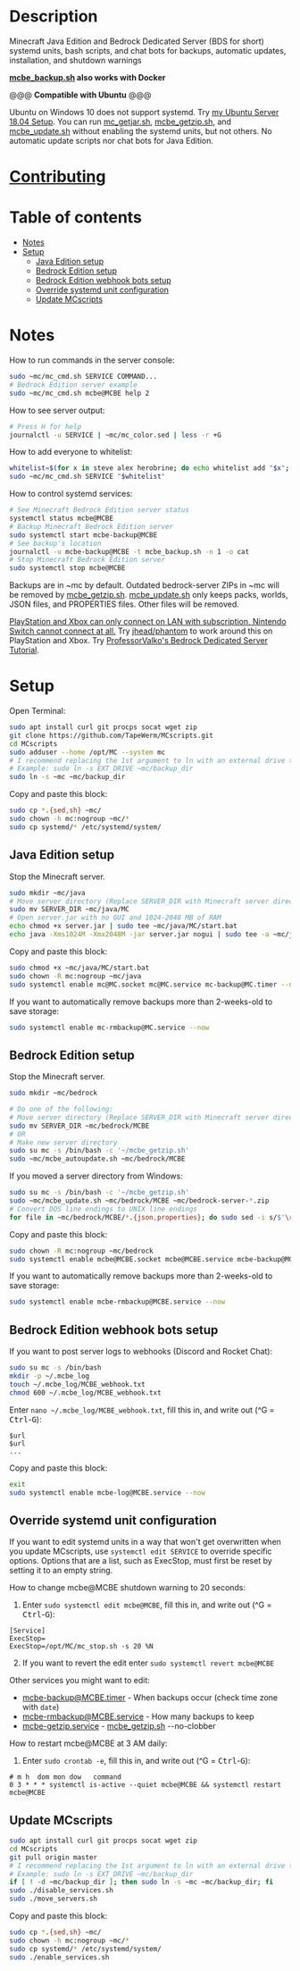 # Description
Minecraft Java Edition and Bedrock Dedicated Server (BDS for short) systemd units, bash scripts, and chat bots for backups, automatic updates, installation, and shutdown warnings

**[mcbe_backup.sh](mcbe_backup.sh) also works with Docker**

@@@ **Compatible with Ubuntu** @@@

Ubuntu on Windows 10 does not support systemd.
Try [my Ubuntu Server 18.04 Setup](https://gist.github.com/TapeWerm/d65ae4aeb6653b669e68b0fb25ec27f3).
You can run [mc_getjar.sh](mc_getjar.sh), [mcbe_getzip.sh](mcbe_getzip.sh), and [mcbe_update.sh](mcbe_update.sh) without enabling the systemd units, but not others.
No automatic update scripts nor chat bots for Java Edition.
# [Contributing](CONTRIBUTING.md)
# Table of contents
- [Notes](#notes)
- [Setup](#setup)
  - [Java Edition setup](#java-edition-setup)
  - [Bedrock Edition setup](#bedrock-edition-setup)
  - [Bedrock Edition webhook bots setup](#bedrock-edition-webhook-bots-setup)
  - [Override systemd unit configuration](#override-systemd-unit-configuration)
  - [Update MCscripts](#update-mcscripts)
# Notes
How to run commands in the server console:
```bash
sudo ~mc/mc_cmd.sh SERVICE COMMAND...
# Bedrock Edition server example
sudo ~mc/mc_cmd.sh mcbe@MCBE help 2
```
How to see server output:
```bash
# Press H for help
journalctl -u SERVICE | ~mc/mc_color.sed | less -r +G
```
How to add everyone to whitelist:
```bash
whitelist=$(for x in steve alex herobrine; do echo whitelist add "$x"; done)
sudo ~mc/mc_cmd.sh SERVICE "$whitelist"
```
How to control systemd services:
```bash
# See Minecraft Bedrock Edition server status
systemctl status mcbe@MCBE
# Backup Minecraft Bedrock Edition server
sudo systemctl start mcbe-backup@MCBE
# See backup's location
journalctl -u mcbe-backup@MCBE -t mcbe_backup.sh -n 1 -o cat
# Stop Minecraft Bedrock Edition server
sudo systemctl stop mcbe@MCBE
```

Backups are in ~mc by default.
Outdated bedrock-server ZIPs in ~mc will be removed by [mcbe_getzip.sh](mcbe_getzip.sh).
[mcbe_update.sh](mcbe_update.sh) only keeps packs, worlds, JSON files, and PROPERTIES files.
Other files will be removed.

[PlayStation and Xbox can only connect on LAN with subscription, Nintendo Switch cannot connect at all.](https://help.minecraft.net/hc/en-us/articles/360035131651-Dedicated-Servers-for-Minecraft-on-Bedrock-)
Try [jhead/phantom](https://github.com/jhead/phantom) to work around this on PlayStation and Xbox.
Try [ProfessorValko's Bedrock Dedicated Server Tutorial](https://www.reddit.com/user/ProfessorValko/comments/9f438p/bedrock_dedicated_server_tutorial/).
# Setup
Open Terminal:
```bash
sudo apt install curl git procps socat wget zip
git clone https://github.com/TapeWerm/MCscripts.git
cd MCscripts
sudo adduser --home /opt/MC --system mc
# I recommend replacing the 1st argument to ln with an external drive to dump backups on
# Example: sudo ln -s EXT_DRIVE ~mc/backup_dir
sudo ln -s ~mc ~mc/backup_dir
```
Copy and paste this block:
```bash
sudo cp *.{sed,sh} ~mc/
sudo chown -h mc:nogroup ~mc/*
sudo cp systemd/* /etc/systemd/system/
```
## Java Edition setup
Stop the Minecraft server.
```bash
sudo mkdir ~mc/java
# Move server directory (Replace SERVER_DIR with Minecraft server directory)
sudo mv SERVER_DIR ~mc/java/MC
# Open server.jar with no GUI and 1024-2048 MB of RAM
echo chmod +x server.jar | sudo tee ~mc/java/MC/start.bat
echo java -Xms1024M -Xmx2048M -jar server.jar nogui | sudo tee -a ~mc/java/MC/start.bat
```
Copy and paste this block:
```bash
sudo chmod +x ~mc/java/MC/start.bat
sudo chown -R mc:nogroup ~mc/java
sudo systemctl enable mc@MC.socket mc@MC.service mc-backup@MC.timer --now
```
If you want to automatically remove backups more than 2-weeks-old to save storage:
```bash
sudo systemctl enable mc-rmbackup@MC.service --now
```
## Bedrock Edition setup
Stop the Minecraft server.
```bash
sudo mkdir ~mc/bedrock

# Do one of the following:
# Move server directory (Replace SERVER_DIR with Minecraft server directory)
sudo mv SERVER_DIR ~mc/bedrock/MCBE
# OR
# Make new server directory
sudo su mc -s /bin/bash -c '~/mcbe_getzip.sh'
sudo ~mc/mcbe_autoupdate.sh ~mc/bedrock/MCBE
```
If you moved a server directory from Windows:
```bash
sudo su mc -s /bin/bash -c '~/mcbe_getzip.sh'
sudo ~mc/mcbe_update.sh ~mc/bedrock/MCBE ~mc/bedrock-server-*.zip
# Convert DOS line endings to UNIX line endings
for file in ~mc/bedrock/MCBE/*.{json,properties}; do sudo sed -i s/$'\r'$// "$file"; done
```
Copy and paste this block:
```bash
sudo chown -R mc:nogroup ~mc/bedrock
sudo systemctl enable mcbe@MCBE.socket mcbe@MCBE.service mcbe-backup@MCBE.timer mcbe-getzip.timer mcbe-autoupdate@MCBE.service --now
```
If you want to automatically remove backups more than 2-weeks-old to save storage:
```bash
sudo systemctl enable mcbe-rmbackup@MCBE.service --now
```
## Bedrock Edition webhook bots setup
If you want to post server logs to webhooks (Discord and Rocket Chat):
```bash
sudo su mc -s /bin/bash
mkdir -p ~/.mcbe_log
touch ~/.mcbe_log/MCBE_webhook.txt
chmod 600 ~/.mcbe_log/MCBE_webhook.txt
```
Enter `nano ~/.mcbe_log/MCBE_webhook.txt`, fill this in, and write out (^G = <kbd>Ctrl</kbd>-<kbd>G</kbd>):
```
$url
$url
...
```
Copy and paste this block:
```bash
exit
sudo systemctl enable mcbe-log@MCBE.service --now
```
## Override systemd unit configuration
If you want to edit systemd units in a way that won't get overwritten when you update MCscripts, use `systemctl edit SERVICE` to override specific options.
Options that are a list, such as ExecStop, must first be reset by setting it to an empty string.

How to change mcbe@MCBE shutdown warning to 20 seconds:

1. Enter `sudo systemctl edit mcbe@MCBE`, fill this in, and write out (^G = <kbd>Ctrl</kbd>-<kbd>G</kbd>):
```
[Service]
ExecStop=
ExecStop=/opt/MC/mc_stop.sh -s 20 %N
```
2. If you want to revert the edit enter `sudo systemctl revert mcbe@MCBE`

Other services you might want to edit:
- [mcbe-backup@MCBE.timer](systemd/mcbe-backup@.timer) - When backups occur (check time zone with `date`)
- [mcbe-rmbackup@MCBE.service](systemd/mcbe-rmbackup@.service) - How many backups to keep
- [mcbe-getzip.service](systemd/mcbe-getzip.service) - [mcbe_getzip.sh](mcbe_getzip.sh) --no-clobber

How to restart mcbe@MCBE at 3 AM daily:

1. Enter `sudo crontab -e`, fill this in, and write out (^G = <kbd>Ctrl</kbd>-<kbd>G</kbd>):
```
# m h  dom mon dow   command
0 3 * * * systemctl is-active --quiet mcbe@MCBE && systemctl restart mcbe@MCBE
```
## Update MCscripts
```bash
sudo apt install curl git procps socat wget zip
cd MCscripts
git pull origin master
# I recommend replacing the 1st argument to ln with an external drive to dump backups on
# Example: sudo ln -s EXT_DRIVE ~mc/backup_dir
if [ ! -d ~mc/backup_dir ]; then sudo ln -s ~mc ~mc/backup_dir; fi
sudo ./disable_services.sh
sudo ./move_servers.sh
```
Copy and paste this block:
```bash
sudo cp *.{sed,sh} ~mc/
sudo chown -h mc:nogroup ~mc/*
sudo cp systemd/* /etc/systemd/system/
sudo ./enable_services.sh
```
